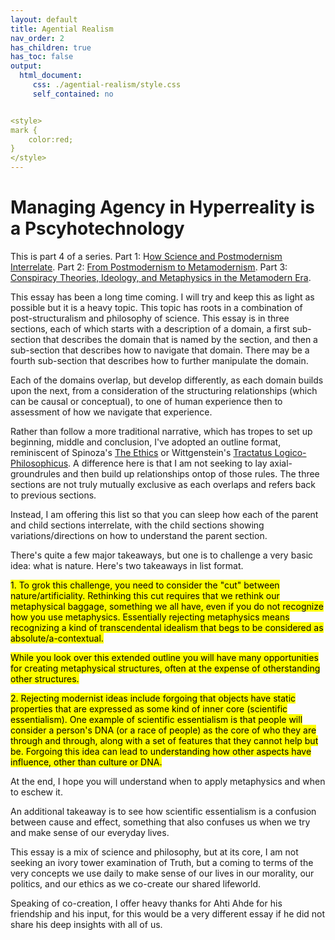 ```yaml
---
layout: default
title: Agential Realism
nav_order: 2
has_children: true
has_toc: false
output: 
  html_document:
     css: ./agential-realism/style.css
     self_contained: no


<style>
mark {
    color:red;
}
</style>
---
```

# Managing Agency in Hyperreality is a Pscyhotechnology

This is part 4 of a series. Part 1: H[ow Science and Postmodernism Interrelate](https://medium.com/r/?url=https%3A%2F%2Fsulphuroxide.medium.com%2Fhow-science-and-postmodernism-interrelate-84ae97f388b0). Part 2: [From Postmodernism to Metamodernism](https://medium.com/r/?url=https%3A%2F%2Fsulphuroxide.medium.com%2Ffrom-postmodernism-to-metamodernism-8c1c3ec8a426). Part 3: [Conspiracy Theories, Ideology, and Metaphysics in the Metamodern Era](https://medium.com/r/?url=https%3A%2F%2Fsulphuroxide.medium.com%2Fconspiracy-theories-and-metaphysics-in-the-metamodern-era-89457343faf8).

This essay has been a long time coming. I will try and keep this as light as possible but it is a heavy topic.  This topic has roots in a combination of post-structuralism and philosophy of science. This essay is in three sections, each of which starts with a description of a domain, a first sub-section that describes the domain that is named by the section, and then a sub-section that describes how to navigate that domain.  There may be a fourth sub-section that describes how to further manipulate the domain.

Each of the domains overlap, but develop differently, as each domain builds upon the next, from a consideration of the structuring relationships (which can be causal or conceptual), to one of human experience then to assessment of how we navigate that experience.

Rather than follow a more traditional narrative, which has tropes to set up beginning, middle and conclusion, I've adopted an outline format, reminiscent of Spinoza's [The Ethics](https://www.gutenberg.org/files/3800/3800-h/3800-h.htm) or Wittgenstein's [Tractatus Logico-Philosophicus](https://www.gutenberg.org/files/5740/5740-pdf.pdf).  A difference here is that I am not seeking to lay axial-groundrules and then build up relationships ontop of those rules.  The three sections are not truly mutually exclusive as each overlaps and refers back to previous sections.

Instead, I am offering this list so that you can sleep how each of the parent and child sections interrelate, with the child sections showing variations/directions on how to understand the parent section.

There's quite a few major takeaways, but one is to challenge a very basic idea: what is nature. Here's two takeaways in list format.

<mark>1. To grok this challenge, you need to consider the "cut" between nature/artificiality. Rethinking this cut requires that we rethink our metaphysical baggage, something we all have, even if you do not recognize how you use metaphysics. Essentially rejecting metaphysics means recognizing a kind of transcendental idealism that begs to be considered as absolute/a-contextual.</mark>

<mark>While you look over this extended outline you will have many opportunities for creating metaphysical structures, often at the expense of otherstanding other structures.</mark>

<mark>2. Rejecting modernist ideas include forgoing that objects have static properties that are expressed as some kind of inner core (scientific essentialism). One example of scientific essentialism is that people will consider a person's DNA (or a race of people) as the core of who they are through and through, along with a set of features that they cannot help but be.  Forgoing this idea can lead to understanding how other aspects have influence, other than culture or DNA.</mark>

At the end, I hope you will understand when to apply metaphysics and when to eschew it.

An additional takeaway is to see how scientific essentialism is a confusion between cause and effect, something that also confuses us when we try and make sense of our everyday lives.


This essay is a mix of science and philosophy, but at its core, I am not seeking an ivory tower examination of Truth, but a coming to terms of the very concepts we use daily to make sense of our lives in our morality, our politics, and our ethics as we co-create our shared lifeworld.

Speaking of co-creation, I offer heavy thanks for Ahti Ahde for his friendship and his input, for this would be a very different essay if he did not share his deep insights with all of us.
